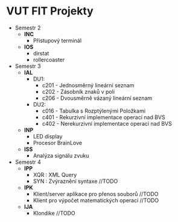 VUT FIT Projekty
===================

 - Semestr 2
	 - **INC**
		 - Přístupový terminál
	 - **IOS**
		 - dirstat
		 - rollercoaster
 - Semestr 3
	 - **IAL**
		 - DU1:
			 - c201 - Jednosměrný lineární seznam
			 - c202 - Zásobník znaků v poli
			 - c206 - Dvousměrně vázaný lineární seznam
		 - DU2: 
			 - c016 - Tabulka s Rozptýlenými Položkami
			 - c401 - Rekurzivní implementace operací nad BVS
			 - c402 - Nerekurzivní implementace operací nad BVS
	 - **INP**
		 - LED display
		 - Procesor BrainLove
	 - **ISS**
		 - Analýza signálu zvuku
 - Semestr 4
	 - **IPP**
		 - XQR : XML Query
		 - SYN : Zvýraznění syntaxe //TODO
	 - **IPK** 
		 - Klient/server aplikace pro přenos souborů //TODO
		 - Klient pro výpočet matematických operací //TODO
	 - **IJA**
		 - Klondike //TODO
